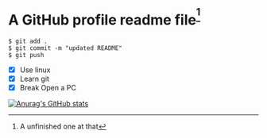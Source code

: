 # A GitHub profile readme file<sup>[^1]</sup>
```
$ git add .
$ git commit -m "updated README"
$ git push
```
- [x] Use linux
- [x] Learn git
- [x] Break Open a PC

[![Anurag's GitHub stats](https://github-readme-stats.vercel.app/api?username=1to5pc)](https://github.com/anuraghazra/github-readme-stats)

 [^1]: A unfinished one at that
<!--
**1to5pc/1to5PC** is a ✨ _special_ ✨ repository because its `README.md` (this file) appears on your GitHub profile.

Here are some ideas to get you started:

- 🔭 I’m currently working on ...
- 🌱 I’m currently learning ...
- 👯 I’m looking to collaborate on ...
- 💬 Ask me about ...
- 📫 How to reach me: ...
- 😄 Pronouns: ...
- ⚡ Fun fact: ...
-->
